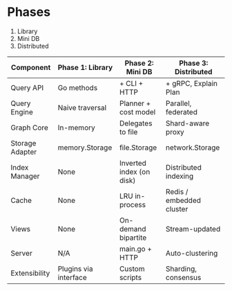 # Phases

1. Library
2. Mini DB
3. Distributed

| Component | Phase 1: Library | Phase 2: Mini DB | Phase 3: Distributed |
|---|---|---|---|
| Query API | Go methods | + CLI + HTTP | + gRPC, Explain Plan |
| Query Engine | Naive traversal | Planner + cost model | Parallel, federated |
| Graph Core | In-memory | Delegates to file | Shard-aware proxy |
| Storage Adapter | memory.Storage | file.Storage | network.Storage |
| Index Manager | None | Inverted index (on disk) | Distributed indexing |
| Cache | None | LRU in-process | Redis / embedded cluster |
| Views | None | On-demand bipartite | Stream-updated |
| Server | N/A | main.go + HTTP | Auto-clustering |
| Extensibility | Plugins via interface | Custom scripts | Sharding, consensus |